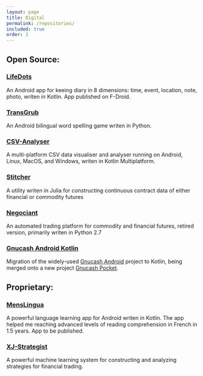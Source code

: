 ```yaml
---
layout: page
title: Digital
permalink: /repositories/
included: true
order: 1
---
```


## Open Source:

### [LifeDots](https://github.com/XilinJia/Life-Dots)
An Android app for keeing diary in 8 dimensions: time, event, location, note, photo, writen in Kotlin.  App published on F-Droid.

### [TransGrub](https://github.com/XilinJia/TransGrub)
An Android bilingual word spelling game writen in Python.

### [CSV-Analyser](https://github.com/XilinJia/CSV-Analyser)
A multi-platform CSV data visualiser and analyser running on Android, Linux, MacOS, and Windows, writen in Kotlin Multiplatform.

### [Stitcher](https://github.com/XilinJia/Stitcher)
A utility writen in Julia for constructing continuous contract data of either financial or commodity futures

### [Negociant](https://github.com/XilinJia/Negociant)
An automated trading platform for commodity and financial futures, retired version, primarily writen in Python 2.7

### [Gnucash Android Kotlin](https://github.com/XilinJia/gnucash-android-kotlin)
Migration of the widely-used [Gnucash Android](https://github.com/codinguser/gnucash-android) project to Kotlin, being merged onto a new project [Gnucash Pocket](https://github.com/GnuCash-Pocket).

## Proprietary:

### [MensLingua](https://github.com/XilinJia/MensLingua)
A powerful language learning app for Android writen in Kotlin.  The app helped me reaching advanced levels of reading comprehension in French in 1.5 years.  App to be published.

### [XJ-Strategist](https://github.com/XilinJia/XJ-Strategist)
A powerful machine learning system for constructing and analyzing strategies for financial trading.